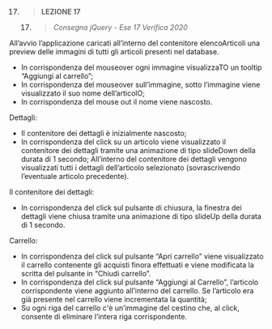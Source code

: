 17. > **LEZIONE 17**
     17. > *Consegna jQuery - Ese 17 Verifica 2020*

All’avvio l’applicazione caricati all’interno del contenitore elencoArticoli una preview delle
immagini di tutti gli articoli presenti nel database.
- In corrispondenza del mouseover ogni immagine visualizzaTO un tooltip “Aggiungi al carrello”;
- In corrispondenza del mouseover sull’immagine, sotto l’immagine viene visualizzato il suo nome
dell’articolO;
- In corrispondenza del mouse out il nome viene nascosto.

Dettagli:
- Il contenitore dei dettagli è inizialmente nascosto;
- In corrispondenza del click su un articolo viene visualizzato il contenitore dei dettagli tramite una
animazione di tipo slideDown della durata di 1 secondo;
All’interno del contenitore dei dettagli vengono visualizzati tutti i dettagli dell’articolo selezionato
(sovrascrivendo l’eventuale articolo precedente). 

Il contenitore dei dettagli:
- In corrispondenza del click sul pulsante di chiusura, la finestra dei dettagli viene chiusa tramite una
animazione di tipo slideUp della durata di 1 secondo.

Carrello:
- In corrispondenza del click sul pulsante “Apri carrello” viene visualizzato il carrello contenente gli
acquisti finora effettuati e viene modificata la scritta del pulsante in “Chiudi carrello”.
- In corrispondenza del click sul pulsante “Aggiungi al Carrello”, l’articolo corrispondente viene
aggiunto all’interno del carrello. Se l’articolo era già presente nel carrello viene incrementata la quantità;
- Su ogni riga del carrello c'è un’immagine del cestino che, al click, consente di eliminare l’intera
riga corrispondente.